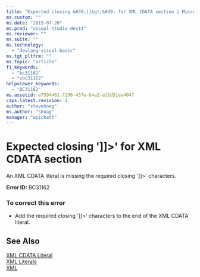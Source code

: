 ```yaml
---
title: "Expected closing &#39;]]&gt;&#39; for XML CDATA section | Microsoft Docs"
ms.custom: ""
ms.date: "2015-07-20"
ms.prod: "visual-studio-dev14"
ms.reviewer: ""
ms.suite: ""
ms.technology: 
  - "devlang-visual-basic"
ms.tgt_pltfrm: ""
ms.topic: "article"
f1_keywords: 
  - "bc31162"
  - "vbc31162"
helpviewer_keywords: 
  - "BC31162"
ms.assetid: e7594461-7296-437e-b4a2-a11d51ea4047
caps.latest.revision: 4
author: "stevehoag"
ms.author: "shoag"
manager: "wpickett"
---
```

# Expected closing &#39;]]&gt;&#39; for XML CDATA section
An XML CDATA literal is missing the required closing ']]>' characters.  
  
 **Error ID:** BC31162  
  
### To correct this error  
  
-   Add the required closing ']]>' characters to the end of the XML CDATA literal.  
  
## See Also  
 [XML CDATA Literal](../../visual-basic/language-reference/xml-literals/xml-cdata-literal.md)   
 [XML Literals](../../visual-basic/language-reference/xml-literals/index.md)   
 [XML](../../visual-basic/programming-guide/language-features/xml/index.md)